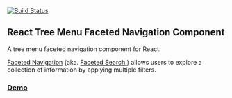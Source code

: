 [![Build Status](https://travis-ci.org/manboubird/react-tree-menu-faceted-navigation.svg?branch=develop)](https://travis-ci.org/manboubird/react-tree-menu-faceted-navigation)

## React Tree Menu Faceted Navigation Component

A tree menu faceted navigation component for React.

[Faceted Navigation](http://www.oracle.com/webfolder/ux/applications/uxd/endeca/content/library/en/home/topics/faceted_navigation.html) (aka. [Faceted Search ](https://en.wikipedia.org/wiki/Faceted_search)) allows users to explore a collection of information by applying multiple filters.

### [Demo](http://manboubird.github.io/react-tree-menu-faceted-navigation/)

